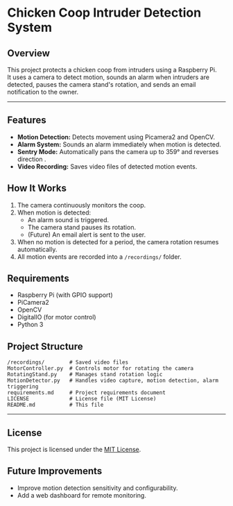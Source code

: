 # Chicken Coop Intruder Detection System

## Overview
This project protects a chicken coop from intruders using a Raspberry Pi.  
It uses a camera to detect motion, sounds an alarm when intruders are detected, pauses the camera stand's rotation, and sends an email notification to the owner.  

---

## Features
-  **Motion Detection:** Detects movement using Picamera2 and OpenCV.
-  **Alarm System:** Sounds an alarm immediately when motion is detected.
-  **Sentry Mode:** Automatically pans the camera up to 359° and reverses direction .
-  **Video Recording:** Saves video files of detected motion events.


## How It Works
1. The camera continuously monitors the coop.
2. When motion is detected:
   - An alarm sound is triggered.
   - The camera stand pauses its rotation.
   - (Future) An email alert is sent to the user.
3. When no motion is detected for a period, the camera rotation resumes automatically.
4. All motion events are recorded into a `/recordings/` folder.


## Requirements
- Raspberry Pi (with GPIO support)
- PiCamera2
- OpenCV
- DigitalIO (for motor control)
- Python 3


## Project Structure
```
/recordings/        # Saved video files
MotorController.py  # Controls motor for rotating the camera
RotatingStand.py    # Manages stand rotation logic
MotionDetector.py   # Handles video capture, motion detection, alarm triggering
requirements.md     # Project requirements document
LICENSE             # License file (MIT License)
README.md           # This file
```

---

## License
This project is licensed under the [MIT License](LICENSE).


## Future Improvements
- Improve motion detection sensitivity and configurability.
- Add a web dashboard for remote monitoring.
